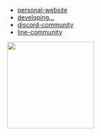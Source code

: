 - [personal-website](https://my-site-seven-theta.vercel.app/)  
- [developing...](https://slii.xyz/)  
- [discord-community](https://discord.gg/CCwTrB2k6r)  
- [line-community](https://line.me/ti/g2/qe5B4jkfc1Uf1IxhB1DsgSD6-ez5aSAlGEEpTg?utm_source=invitation&utm_medium=link_copy&utm_campaign=default)  

<div>
<img height="200em" src="https://github-readme-stats.vercel.app/api/top-langs/?username=katayama8000&layout=compact&hide_title=true&langs_count=6&bg_color=22272E&text_color=909DAB&hide_border=true" align="left"/>
</div>

